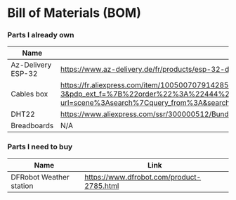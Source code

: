 # Bill of Materials (BOM)

### Parts I already own

| Name               | Link                                                                                                                                                                                                                                                                                                                                                                                                                                                                                                                                                                                                   |
|--------------------|--------------------------------------------------------------------------------------------------------------------------------------------------------------------------------------------------------------------------------------------------------------------------------------------------------------------------------------------------------------------------------------------------------------------------------------------------------------------------------------------------------------------------------------------------------------------------------------------------------|
| Az-Delivery ESP-32 | <https://www.az-delivery.de/fr/products/esp-32-dev-kit-c-v4>                                                                                                                                                                                                                                                                                                                                                                                                                                                                                                                                           |
| Cables box         | <https://fr.aliexpress.com/item/1005007079142852.html?spm=a2g0o.productlist.main.4.18adAbChAbChcC&aem_p4p_detail=202506271008538083948555257950003350440&algo_pvid=27e3252a-b554-49ec-baa3-fd5ac2cdb851&algo_exp_id=27e3252a-b554-49ec-baa3-fd5ac2cdb851-3&pdp_ext_f=%7B%22order%22%3A%22444%22%2C%22eval%22%3A%221%22%7D&pdp_npi=4%40dis%21EUR%212.70%212.70%21%21%2122.12%2122.12%21%40211b61a417510441336124036e0750%2112000039331008679%21sea%21FR%214217009185%21X&curPageLogUid=eKugGWzt4ikz&utparam-url=scene%3Asearch%7Cquery_from%3A&search_p4p_id=202506271008538083948555257950003350440_1> |
| DHT22              | <https://www.aliexpress.com/ssr/300000512/BundleDeals2?spm=a2g0o.productlist.main.1.6bc378d65HOZij&productIds=1005007298048991:12000040108411832&pha_manifest=ssr&_immersiveMode=true&disableNav=YES&sourceName=SEARCHProduct&utparam-url=scene%3Asearch%7Cquery_from%3A>                                                                                                                                                                                                                                                                                                                              |
| Breadboards        | N/A                                                                                                                                                                                                                                                                                                                                                                                                                                                                                                                                                                                                    |

### Parts I need to buy

| Name                    | Link                                        |
|-------------------------|---------------------------------------------|
| DFRobot Weather station | <https://www.dfrobot.com/product-2785.html> |